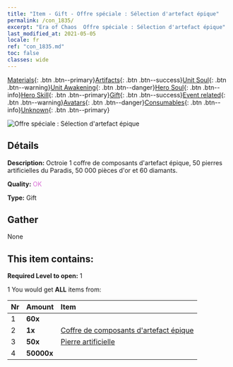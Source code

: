 ```yaml
---
title: "Item - Gift - Offre spéciale : Sélection d'artefact épique"
permalink: /con_1835/
excerpt: "Era of Chaos  Offre spéciale : Sélection d'artefact épique"
last_modified_at: 2021-05-05
locale: fr
ref: "con_1835.md"
toc: false
classes: wide
---
```

 [Materials](/ItemsFR/){: .btn .btn--primary}[Artifacts](/ItemsFR/Artifacts/){: .btn .btn--success}[Unit Soul](/ItemsFR/UnitSoul/){: .btn .btn--warning}[Unit Awakening](/ItemsFR/UnitAwakening/){: .btn .btn--danger}[Hero Soul](/ItemsFR/HeroSoul/){: .btn .btn--info}[Hero Skill](/ItemsFR/HeroSkill/){: .btn .btn--primary}[Gift](/ItemsFR/Gift/){: .btn .btn--success}[Event related](/ItemsFR/Events/){: .btn .btn--warning}[Avatars](/ItemsFR/Avatars/){: .btn .btn--danger}[Consumables](/ItemsFR/Consumables/){: .btn .btn--info}[Unknown](/ItemsFR/Unknown/){: .btn .btn--primary}

 ![Offre spéciale : Sélection d'artefact épique](/images/t/i_907457.png)

## Détails
 **Description:** Octroie 1 coffre de composants d'artefact épique, 50 pierres artificielles du Paradis, 50 000 pièces d'or et 60 diamants.

 **Quality:** <span style="color: #DA70D6">OK</span>

 **Type:** Gift

## Gather

  None

## This item contains:

 **Required Level to open:** 1

 1 You would get **ALL** items  from:

  | Nr | Amount |     Item    |
  |:---|:-------|:------------|
  | 1 |  **60x** | <i class="fas fa-gem"/> |  | 
  | 2 |  **1x** | [Coffre de composants d'artefact épique](/ItemsFR/con_1836/) |  | 
  | 3 |  **50x** | [Pierre artificielle](/ItemsFR/art_188/) |  | 
  | 4 |  **50000x** | <i class="fas fa-coins"/> |  | 
